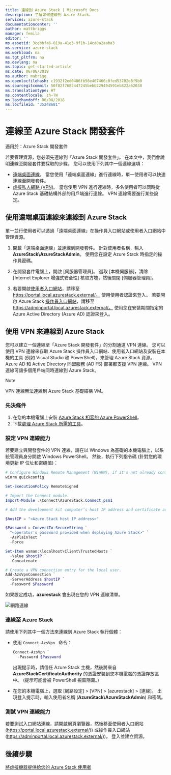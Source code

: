```yaml
---
title: 連線到 Azure Stack | Microsoft Docs
description: 了解如何連線到 Azure Stack。
services: azure-stack
documentationcenter: ''
author: mattbriggs
manager: femila
editor: ''
ms.assetid: 3cebbfa6-819a-41e3-9f1b-14ca0a2aaba3
ms.service: azure-stack
ms.workload: na
ms.tgt_pltfrm: na
ms.devlang: na
ms.topic: get-started-article
ms.date: 06/06/2018
ms.author: mabrigg
ms.openlocfilehash: c1932f2ed0486fb56e467466c0fed53702e8f9b0
ms.sourcegitcommit: 50f82f7682447245bebb229494591eb822a62038
ms.translationtype: HT
ms.contentlocale: zh-TW
ms.lasthandoff: 06/08/2018
ms.locfileid: "35248681"
---
```

# <a name="connect-to-azure-stack-development-kit"></a>連線至 Azure Stack 開發套件

適用於：Azure Stack 開發套件

若要管理資源，您必須先連線到「Azure Stack 開發套件」。 在本文中，我們會說明連線至開發套件要採取的步驟。 您可以使用下列其中一個連線選項：

* [遠端桌面連線](#connect-with-remote-desktop)。 當您使用「遠端桌面連線」進行連線時，單一使用者可以快速連線至開發套件。
* [虛擬私人網路 (VPN)](#connect-with-vpn)。 當您使用 VPN 進行連線時，多名使用者可以同時從 Azure Stack 基礎結構外部的用戶端進行連線。 VPN 連線需要進行某些設定。

<a name="connect-to-azure-stack-with-remote-desktop"></a>
##  <a name="connect-to-azure-stack-by-using-remote-desktop-connection"></a>使用遠端桌面連線來連線到 Azure Stack

單一並行使用者可以透過「遠端桌面連線」在操作員入口網站或使用者入口網站中管理資源。

1. 開啟「遠端桌面連線」並連線到開發套件。 針對使用者名稱，輸入 **AzureStack\AzureStackAdmin**。 使用您在設定 Azure Stack 時指定的操作員密碼。  

2. 在開發套件電腦上，開啟 [伺服器管理員]。 選取 [本機伺服器]，清除 [Internet Explorer 增強式安全性] 核取方塊，然後關閉 [伺服器管理員]。

3. 若要開啟[使用者入口網站](azure-stack-key-features.md#portal)，請移至 https://portal.local.azurestack.external/。 使用使用者認證來登入。 若要開啟 Azure Stack [操作員入口網站](azure-stack-key-features.md#portal)，請移至 https://adminportal.local.azurestack.external/。 使用您在安裝期間指定的 Azure Active Directory (Azure AD) 認證來登入。

<a name="connect-to-azure-stack-with-vpn"></a>
## <a name="connect-to-azure-stack-by-using-vpn"></a>使用 VPN 來連線到 Azure Stack

您可以建立一個連線至「Azure Stack 開發套件」的分割通道 VPN 連線。 您可以使用 VPN 連線來存取 Azure Stack 操作員入口網站、使用者入口網站及安裝在本機的工具 (例如 Visual Studio 和 PowerShell)，來管理 Azure Stack 資源。 Azure AD 和 Active Directory 同盟服務 (AD FS) 部署都支援 VPN 連線。 VPN 連線可讓多個用戶端同時連線到 Azure Stack。

> [!NOTE]
> VPN 連線無法連線到 Azure Stack 基礎結構 VM。

### <a name="prerequisites"></a>先決條件

1. 在您的本機電腦上安裝 [Azure Stack 相容的 Azure PowerShell](azure-stack-powershell-install.md)。  
2. 下載[處理 Azure Stack 所需的工具](azure-stack-powershell-download.md)。

### <a name="set-up-vpn-connectivity"></a>設定 VPN 連線能力

若要建立與開發套件的 VPN 連線，請在以 Windows 為基礎的本機電腦上，以系統管理員身分開啟 Windows PowerShell。 然後，執行下列指令碼 (針對您的環境更新 IP 位址和密碼值)：

```PowerShell
# Configure Windows Remote Management (WinRM), if it's not already configured.
winrm quickconfig  

Set-ExecutionPolicy RemoteSigned

# Import the Connect module.
Import-Module .\Connect\AzureStack.Connect.psm1

# Add the development kit computer’s host IP address and certificate authority (CA) to the list of trusted hosts. Make sure you update the IP address and password values for your environment.

$hostIP = "<Azure Stack host IP address>"

$Password = ConvertTo-SecureString `
  "<operator's password provided when deploying Azure Stack>" `
  -AsPlainText `
  -Force

Set-Item wsman:\localhost\Client\TrustedHosts `
  -Value $hostIP `
  -Concatenate

# Create a VPN connection entry for the local user.
Add-AzsVpnConnection `
  -ServerAddress $hostIP `
  -Password $Password

```

如果設定成功，**azurestack** 會出現在您的 VPN 連線清單。

![網路連線](media/azure-stack-connect-azure-stack/image3.png)  

### <a name="connect-to-azure-stack"></a>連線至 Azure Stack

請使用下列其中一個方法來連線到 Azure Stack 執行個體：  

* 使用 `Connect-AzsVpn ` 命令：
    
  ```PowerShell
  Connect-AzsVpn `
    -Password $Password
  ```

  出現提示時，請信任 Azure Stack 主機，然後將來自 **AzureStackCertificateAuthority** 的憑證安裝到您本機電腦的憑證存放區中。 (提示可能會被 PowerShell 視窗隱藏。)

* 在您的本機電腦上，選取 [網路設定] > [VPN] > [azurestack] > [連線]。 出現登入提示時，輸入使用者名稱 (**AzureStack\AzureStackAdmin**) 和密碼。

### <a name="test-vpn-connectivity"></a>測試 VPN 連線能力

若要測試入口網站連線，請開啟網頁瀏覽器，然後移至使用者入口網站 (https://portal.local.azurestack.external/)) 或操作員入口網站 (https://adminportal.local.azurestack.external/))。 登入並建立資源。  

## <a name="next-steps"></a>後續步驟

[將虛擬機器提供給您的 Azure Stack 使用者](azure-stack-tutorial-tenant-vm.md)
